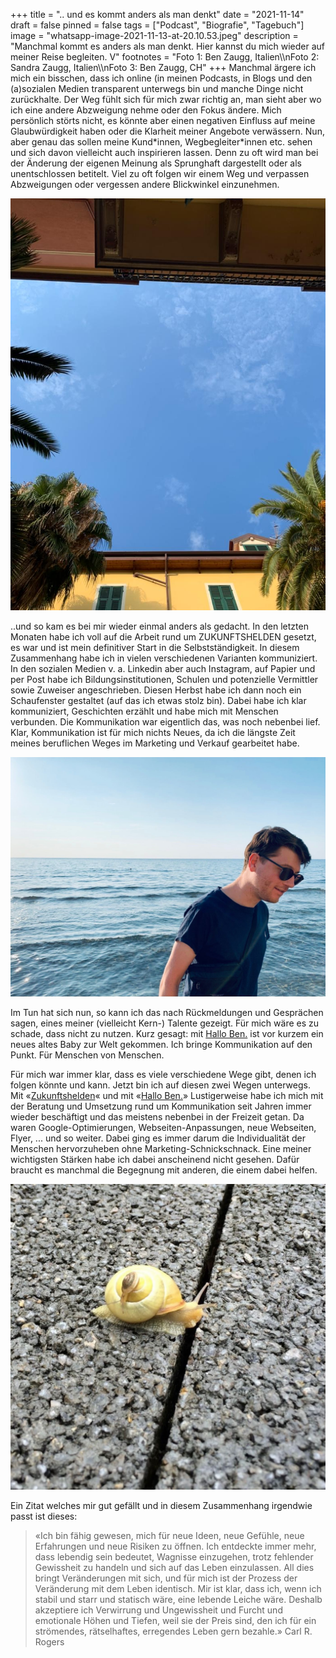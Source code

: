 +++
title = ".. und es kommt anders als man denkt"
date = "2021-11-14"
draft = false
pinned = false
tags = ["Podcast", "Biografie", "Tagebuch"]
image = "whatsapp-image-2021-11-13-at-20.10.53.jpeg"
description = "Manchmal kommt es anders als man denkt. Hier kannst du mich wieder auf meiner Reise begleiten. V"
footnotes = "Foto 1: Ben Zaugg, Italien\\\nFoto 2: Sandra Zaugg, Italien\\\nFoto 3: Ben Zaugg, CH"
+++
Manchmal ärgere ich mich ein bisschen, dass ich online (in meinen Podcasts, in Blogs und den (a)sozialen Medien transparent unterwegs bin und manche Dinge nicht zurückhalte. Der Weg fühlt sich für mich zwar richtig an, man sieht aber wo ich eine andere Abzweigung nehme oder den Fokus ändere. Mich persönlich störts nicht, es könnte aber einen negativen Einfluss auf meine Glaubwürdigkeit haben oder die Klarheit meiner Angebote verwässern. Nun, aber genau das sollen meine Kund\*innen, Wegbegleiter\*innen etc. sehen und sich davon vielleicht auch inspirieren lassen. Denn zu oft wird man bei der Änderung der eigenen Meinung als Sprunghaft dargestellt oder als unentschlossen betitelt. Viel zu oft folgen wir einem Weg und verpassen Abzweigungen oder vergessen andere Blickwinkel einzunehmen. 

![](whatsapp-image-2021-11-13-at-20.13.35.jpeg)

..und so kam es bei mir wieder einmal anders als gedacht. In den letzten Monaten habe ich voll auf die Arbeit rund um ZUKUNFTSHELDEN gesetzt, es war und ist mein definitiver Start in die Selbstständigkeit. In diesem Zusammenhang habe ich in vielen verschiedenen Varianten kommuniziert. In den sozialen Medien v. a. Linkedin aber auch Instagram, auf Papier und per Post habe ich Bildungsinstitutionen, Schulen und potenzielle Vermittler sowie Zuweiser angeschrieben. Diesen Herbst habe ich dann noch ein Schaufenster gestaltet (auf das ich etwas stolz bin). Dabei habe ich klar kommuniziert, Geschichten erzählt und habe mich mit Menschen verbunden. Die Kommunikation war eigentlich das, was noch nebenbei lief. Klar, Kommunikation ist für mich nichts Neues, da ich die längste Zeit meines beruflichen Weges im Marketing und Verkauf gearbeitet habe. 

![](whatsapp-image-2021-11-13-at-20.10.53.jpeg)

Im Tun hat sich nun, so kann ich das nach Rückmeldungen und Gesprächen sagen, eines meiner (vielleicht Kern-) Talente gezeigt. Für mich wäre es zu schade, dass nicht zu nutzen. Kurz gesagt: mit [Hallo Ben.](https://www.halloben.ch) ist vor kurzem ein neues altes Baby zur Welt gekommen. Ich bringe Kommunikation auf den Punkt. Für Menschen von Menschen. 

Für mich war immer klar, dass es viele verschiedene Wege gibt, denen ich folgen könnte und kann. Jetzt bin ich auf diesen zwei Wegen unterwegs. Mit «[Zukunftshelden](https://www.zukunftshelden.ch)« und mit «[Hallo Ben.](https://www.halloben.ch)» Lustigerweise habe ich mich mit der Beratung und Umsetzung rund um Kommunikation seit Jahren immer wieder beschäftigt und das meistens nebenbei in der Freizeit getan. Da waren Google-Optimierungen, Webseiten-Anpassungen, neue Webseiten, Flyer, ... und so weiter. Dabei ging es immer darum die Individualität der Menschen hervorzuheben ohne Marketing-Schnickschnack. Eine meiner wichtigsten Stärken habe ich dabei anscheinend nicht gesehen. Dafür braucht es manchmal die Begegnung mit anderen, die einem dabei helfen. 

![](whatsapp-image-2021-11-13-at-20.15.29.jpeg)

Ein Zitat welches mir gut gefällt und in diesem Zusammenhang irgendwie passt ist dieses:

> «Ich bin fähig gewesen, mich für neue Ideen, neue Gefühle, neue Erfahrungen und neue Risiken zu öffnen. Ich entdeckte immer mehr, dass lebendig sein bedeutet, Wagnisse einzugehen, trotz fehlender Gewissheit zu handeln und sich auf das Leben einzulassen. All dies bringt Veränderungen mit sich, und für mich ist der Prozess der Veränderung mit dem Leben identisch. Mir ist klar, dass ich, wenn ich stabil und starr und statisch wäre, eine lebende Leiche wäre. Deshalb akzeptiere ich Verwirrung und Ungewissheit und Furcht und emotionale Höhen und Tiefen, weil sie der Preis sind, den ich für ein strömendes, rätselhaftes, erregendes Leben gern bezahle.» Carl R. Rogers